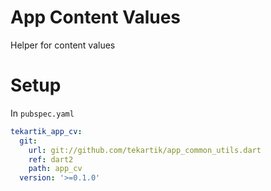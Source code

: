 # App Content Values

Helper for content values

# Setup

In `pubspec.yaml`

```yaml
tekartik_app_cv:
  git:
    url: git://github.com/tekartik/app_common_utils.dart
    ref: dart2
    path: app_cv
  version: '>=0.1.0'
```